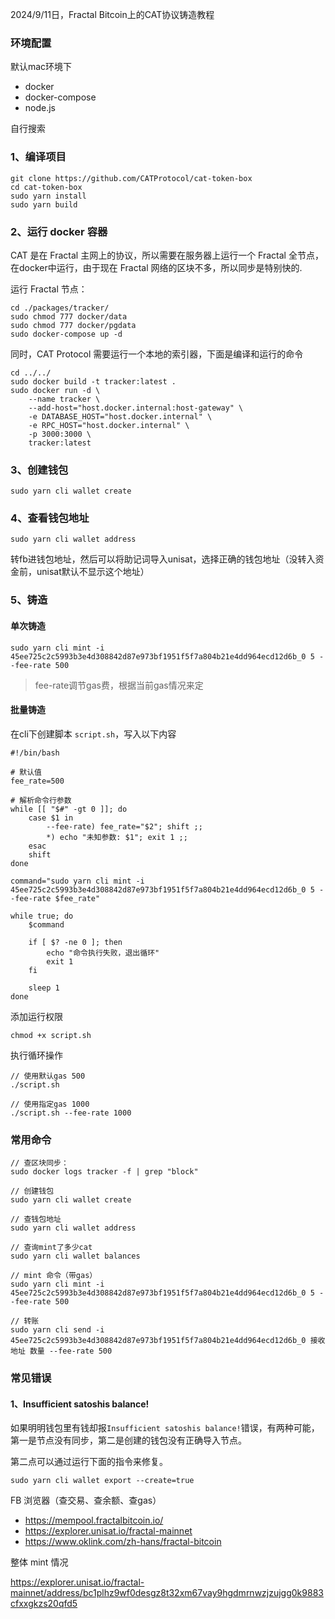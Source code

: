 2024/9/11日，Fractal Bitcoin上的CAT协议铸造教程

### 环境配置

默认mac环境下

- docker
- docker-compose
- node.js

自行搜索

### 1、编译项目
```
git clone https://github.com/CATProtocol/cat-token-box
cd cat-token-box
sudo yarn install
sudo yarn build
```

### 2、运行 docker 容器

CAT 是在 Fractal 主网上的协议，所以需要在服务器上运行一个 Fractal 全节点，在docker中运行，由于现在 Fractal 网络的区块不多，所以同步是特别快的.

运行 Fractal 节点：
```
cd ./packages/tracker/
sudo chmod 777 docker/data
sudo chmod 777 docker/pgdata
sudo docker-compose up -d
```

同时，CAT Protocol 需要运行一个本地的索引器，下面是编译和运行的命令
```
cd ../../
sudo docker build -t tracker:latest .
sudo docker run -d \
    --name tracker \
    --add-host="host.docker.internal:host-gateway" \
    -e DATABASE_HOST="host.docker.internal" \
    -e RPC_HOST="host.docker.internal" \
    -p 3000:3000 \
    tracker:latest
```

### 3、创建钱包

```
sudo yarn cli wallet create
```

### 4、查看钱包地址
```
sudo yarn cli wallet address
```

转fb进钱包地址，然后可以将助记词导入unisat，选择正确的钱包地址（没转入资金前，unisat默认不显示这个地址）

### 5、铸造

#### 单次铸造

```
sudo yarn cli mint -i 45ee725c2c5993b3e4d308842d87e973bf1951f5f7a804b21e4dd964ecd12d6b_0 5 --fee-rate 500
```

>fee-rate调节gas费，根据当前gas情况来定


#### 批量铸造

在cli下创建脚本 `script.sh`，写入以下内容

```
#!/bin/bash

# 默认值
fee_rate=500

# 解析命令行参数
while [[ "$#" -gt 0 ]]; do
    case $1 in
        --fee-rate) fee_rate="$2"; shift ;;
        *) echo "未知参数: $1"; exit 1 ;;
    esac
    shift
done

command="sudo yarn cli mint -i 45ee725c2c5993b3e4d308842d87e973bf1951f5f7a804b21e4dd964ecd12d6b_0 5 --fee-rate $fee_rate"

while true; do
    $command

    if [ $? -ne 0 ]; then
        echo "命令执行失败，退出循环"
        exit 1
    fi

    sleep 1
done

```

添加运行权限

```
chmod +x script.sh
```

执行循环操作

```
// 使用默认gas 500
./script.sh

// 使用指定gas 1000
./script.sh --fee-rate 1000
```

### 常用命令

```
// 查区块同步：
sudo docker logs tracker -f | grep "block"

// 创建钱包
sudo yarn cli wallet create

// 查钱包地址
sudo yarn cli wallet address

// 查询mint了多少cat
sudo yarn cli wallet balances

// mint 命令（带gas）
sudo yarn cli mint -i 45ee725c2c5993b3e4d308842d87e973bf1951f5f7a804b21e4dd964ecd12d6b_0 5 --fee-rate 500

// 转账
sudo yarn cli send -i 45ee725c2c5993b3e4d308842d87e973bf1951f5f7a804b21e4dd964ecd12d6b_0 接收地址 数量 --fee-rate 500
```

### 常见错误

#### 1、Insufficient satoshis balance!

如果明明钱包里有钱却报`Insufficient satoshis balance!`错误，有两种可能，第一是节点没有同步，第二是创建的钱包没有正确导入节点。

第二点可以通过运行下面的指令来修复。

```
sudo yarn cli wallet export --create=true

```


FB 浏览器（查交易、查余额、查gas）

- https://mempool.fractalbitcoin.io/
- https://explorer.unisat.io/fractal-mainnet
- https://www.oklink.com/zh-hans/fractal-bitcoin


整体 mint 情况

https://explorer.unisat.io/fractal-mainnet/address/bc1plhz9wf0desgz8t32xm67vay9hgdmrnwzjzujgg0k9883cfxxgkzs20qfd5